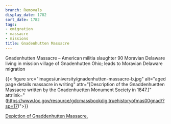 ```yaml
---
branch: Removals
display_date: 1782
sort_date: 1782
tags:
- emigration
- massacre
- missions
title: Gnadenhutten Massacre
---
```


Gnadenhutten Massacre – American militia slaughter 90 Moravian Delaware living in mission village of Gnadenhutten Ohio; leads to Moravian Delaware migration

{{< figure src="images/university/gnadenhutten-massacre-b.jpg" alt="aged page details massacre in writing" attr="[Description of the Gnaddenhuetten Massacre written by the Gnadenhuetten Monument Society in 1847.]" attrlink="(https://www.loc.gov/resource/gdcmassbookdig.truehistoryofmas00gnad/?sp=17)">}}


[Depiction of Gnaddenhutten Massacre.](https://commons.wikimedia.org/wiki/File:GnadenhuttenMassacre1852.png#/media/File:GnadenhuttenMassacre1852.png)
